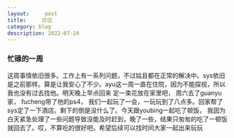 ```yaml
---
layout:     post
title:     日记
category: blog
description: 2022-07-24
---
```


### 忙碌的一周
  这周事情依旧很多。工作上有一系列问题，不过姑且都在正常的解决中。sys依旧是之前那样。算是让我安心了不少。ayu这一周一直在住院，因为不能探视，所以我也没有过去找他。明天晚上早点回来 定一束花放在家里吧，
周六去了guanyu家， fucheng带了他的ps4， 我们一起玩了一会，一玩玩到了八点多。回家帮了sys定了一下酒店。剩下的倒是没什么了。今天跟youbing一起吃了顿饭， 我因为白天紧急处理了一些问题导致没能及时赶到，晚了一些，结果只匆匆的吃了一顿饭就回去了。哎，不算吃的很好吧。希望后续可以找时间大家一起出来玩玩
